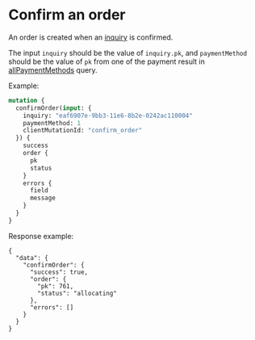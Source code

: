 # Confirm an order

An order is created when an [inquiry](/corp-overview/generate-a-quote) is confirmed.

The input `inquiry` should be the value of `inquiry.pk`, and `paymentMethod` should be the value of `pk` from one of the payment result in [allPaymentMethods](/other-resources/payment) query.

Example:

```graphql
mutation {
  confirmOrder(input: {
    inquiry: "eaf6907e-9bb3-11e6-8b2e-0242ac110004"
    paymentMethod: 1
    clientMutationId: "confirm_order"
  }) {
    success
    order {
      pk
      status
    }
    errors {
      field
      message
    }
  }
}
```

Response example:

```
{
  "data": {
    "confirmOrder": {
      "success": true,
      "order": {
        "pk": 761,
        "status": "allocating"
      },
      "errors": []
    }
  }
}
```